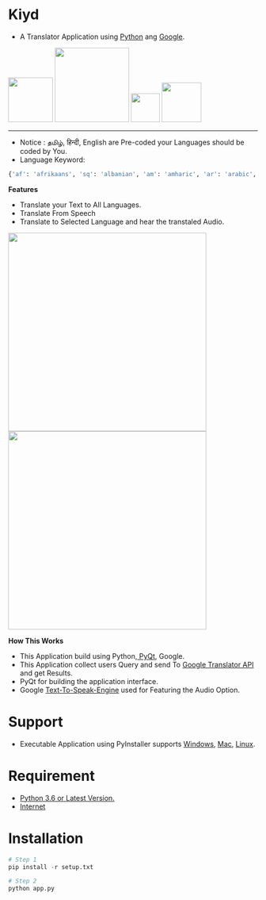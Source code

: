 # Kiyd
- A Translator Application using <a href="https://python.org/downloads">Python</a> ang <a href="https://google.com">Google</a>.

<img src="https://img.shields.io/badge/Kiyd-Stable-green" width="90px"> <a href="https://pypi.org/project/googletrans/4.0.0rc1/"><img src="https://img.shields.io/badge/googletrans-4.0.0rc1-yellow" width="150px"></a>
<a href="https://pypi.org/project/googletrans/4.0.0rc1/"><img src="https://img.shields.io/badge/PyQt-5-blue" width="58px"></a>
<a href="https://pypi.org/project/gTTS/"><img src="https://img.shields.io/badge/gTTS-2.2.2-red" width="80px"></a><hr>

- Notice : தமிழ், हिन्दी, English are Pre-coded your Languages should be coded by You.
- Language Keyword:
```python
{'af': 'afrikaans', 'sq': 'albanian', 'am': 'amharic', 'ar': 'arabic', 'hy': 'armenian', 'az': 'azerbaijani', 'eu': 'basque', 'be': 'belarusian', 'bn': 'bengali', 'bs': 'bosnian', 'bg': 'bulgarian', 'ca': 'catalan', 'ceb': 'cebuano', 'ny': 'chichewa', 'zh-cn': 'chinese (simplified)', 'zh-tw': 'chinese (traditional)', 'co': 'corsican', 'hr': 'croatian', 'cs': 'czech', 'da': 'danish', 'nl': 'dutch', 'en': 'english', 'eo': 'esperanto', 'et': 'estonian', 'tl': 'filipino', 'fi': 'finnish', 'fr': 'french', 'fy': 'frisian', 'gl': 'galician', 'ka': 'georgian', 'de': 'german', 'el': 'greek', 'gu': 'gujarati', 'ht': 'haitian creole', 'ha': 'hausa', 'haw': 'hawaiian', 'iw': 'hebrew', 'he': 'hebrew', 'hi': 'hindi', 'hmn': 'hmong', 'hu': 'hungarian', 'is': 'icelandic', 'ig': 'igbo', 'id': 'indonesian', 'ga': 'irish', 'it': 'italian', 'ja': 'japanese', 'jw': 'javanese', 'kn': 'kannada', 'kk': 'kazakh', 'km': 'khmer', 'ko': 'korean', 'ku': 'kurdish (kurmanji)', 'ky': 'kyrgyz', 'lo': 'lao', 'la': 'latin', 'lv': 'latvian', 'lt': 'lithuanian', 'lb': 'luxembourgish', 'mk': 'macedonian', 'mg': 'malagasy', 'ms': 'malay', 'ml': 'malayalam', 'mt': 'maltese', 'mi': 'maori', 'mr': 'marathi', 'mn': 'mongolian', 'my': 'myanmar (burmese)', 'ne': 'nepali', 'no': 'norwegian', 'or': 'odia', 'ps': 'pashto', 'fa': 'persian', 'pl': 'polish', 'pt': 'portuguese', 'pa': 'punjabi', 'ro': 'romanian', 'ru': 'russian', 'sm': 'samoan', 'gd': 'scots gaelic', 'sr': 'serbian', 'st': 'sesotho', 'sn': 'shona', 'sd': 'sindhi', 'si': 'sinhala', 'sk': 'slovak', 'sl': 'slovenian', 'so': 'somali', 'es': 'spanish', 'su': 'sundanese', 'sw': 'swahili', 'sv': 'swedish', 'tg': 'tajik', 'ta': 'tamil', 'te': 'telugu', 'th': 'thai', 'tr': 'turkish', 'uk': 'ukrainian', 'ur': 'urdu', 'ug': 'uyghur', 'uz': 'uzbek', 'vi': 'vietnamese', 'cy': 'welsh', 'xh': 'xhosa', 'yi': 'yiddish', 'yo': 'yoruba', 'zu': 'zulu'}
```
**Features**
- Translate your Text to All Languages.
- Translate From Speech
- Translate to Selected Language and hear the transtaled Audio.

<img src="https://raw.githubusercontent.com/sijey-praveen/Kiyd/Sijey/demo/01.gif" width="400px"> <img src="https://raw.githubusercontent.com/sijey-praveen/Kiyd/Sijey/demo/02.gif" width="400px">

**How This Works**
- This Application build using Python,<a href="https://riverbankcomputing.com/software/pyqt/"> PyQt</a>, Google.
- This Application collect users Query and send To <a href="https://translate.google.com/intl/en/about/forbusiness/">Google Translator API</a> and get Results.
- PyQt for building the application interface.
- Google <a href="https://cloud.google.com/text-to-speech/">Text-To-Speak-Engine</a> used for Featuring the Audio Option.

# Support
- Executable Application using PyInstaller supports <a href="https://en.wikipedia.org/wiki/Microsoft_Windows">Windows</a>, <a href="https://en.wikipedia.org/wiki/MacOS">Mac</a>, <a href="https://en.wikipedia.org/wiki/Linux">Linux</a>.

# Requirement 
- <a href="https://python.org/downloads">Python 3.6 or Latest Version.</a>
- <a href="https://en.wikipedia.org/wiki/Internet">Internet</a>

# Installation
```python
# Step 1
pip install -r setup.txt

# Step 2
python app.py
```
